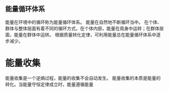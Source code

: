 ## 能量循环体系
能量在环境中的循环称为能量循环体系。
能量在自然地不断循环当中。
在个体、群体与整体层面有着不同的循环方式。在个体内部，能量在周身中运转；在群体层面，能量在群体中运转。
根据质量转化定律，可利用能量总在能量循环体系中逐步减少。
# 能量收集
能量收集是一个逆熵过程，能量的收集不会自动发生。
能量收集的本质是能量的转化。当能量守恒定律成立时，能量遵循能量
